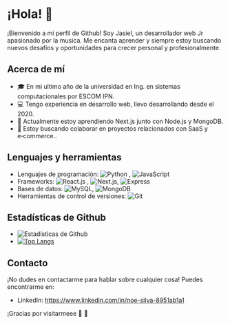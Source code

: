 

# ¡Hola! 👋 

¡Bienvenido a mi perfil de Github! Soy Jasiel, un desarrollador web Jr apasionado por la musica. Me encanta aprender y siempre estoy buscando nuevos desafíos y oportunidades para crecer personal y profesionalmente.

## Acerca de mí

- 🎓 En mi ultimo año de la universidad en Ing. en sistemas computacionales por ESCOM IPN.
- 💻 Tengo experiencia en desarrollo web, llevo desarrollando desde el 2020.
- 🌱 Actualmente estoy aprendiendo Next.js junto con Node.js y MongoDB.
- 🤝 Estoy buscando colaborar en proyectos relacionados con SaaS y e‑commerce..

## Lenguajes y herramientas

- Lenguajes de programación: ![Python](https://img.shields.io/badge/-python-black?style=flat-square&logo=python)
, ![JavaScript](https://img.shields.io/badge/-JavaScript-black?style=flat-square&logo=javascript)
- Frameworks:  ![React.js](https://img.shields.io/badge/-react.js-black?style=flat-square&logo=react.js)
, ![Next.js](https://img.shields.io/badge/-Next.js-black?style=flat-square&logo=next.js), ![Express](https://img.shields.io/badge/-Express-black?style=flat-square&logo=express)
- Bases de datos: ![MySQL](https://img.shields.io/badge/-MySQL-black?style=flat-square&logo=mysql), ![MongoDB](https://img.shields.io/badge/-MongoDB-black?style=flat-square&logo=mongodb)
- Herramientas de control de versiones: ![Git](https://img.shields.io/badge/Git-white?style=flat-square&logo=git)

## Estadísticas de Github

- ![Estadísticas de Github](https://github-readme-stats.vercel.app/api?username=noejasiel&show_icons=true&theme=radical)
- [![Top Langs](https://github-readme-stats.vercel.app/api/top-langs/?username=noejasiel&layout=compact)](https://github.com/noejasiel)

## Contacto

¡No dudes en contactarme para hablar sobre cualquier cosa! Puedes encontrarme en:
- LinkedIn: https://www.linkedin.com/in/noe-silva-8951ab1a1

¡Gracias por visitarmeee :pray: :pray:
